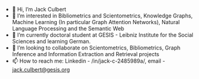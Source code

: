 - 👋 Hi, I’m Jack Culbert
- 👀 I’m interested in Bibliometrics and Scientometrics, Knowledge Graphs, Machine Learning (In particular Graph Attention Networks), Natural Language Processing and the Semantic Web
- 🌱 I’m currently doctoral student at GESIS - Leibniz Institute for the Social Sciences and learning German.
- 💞️ I’m looking to collaborate on Scientometrics, Bibliometrics, Graph Inference and Information Extraction and Retrieval projects
- 📫 How to reach me: Linkedin - /in/jack-c-2485989a/, email - jack.culbert@gesis.org

<!---
jhculb/jhculb is a ✨ special ✨ repository because its `README.md` (this file) appears on your GitHub profile.
You can click the Preview link to take a look at your changes.
--->
